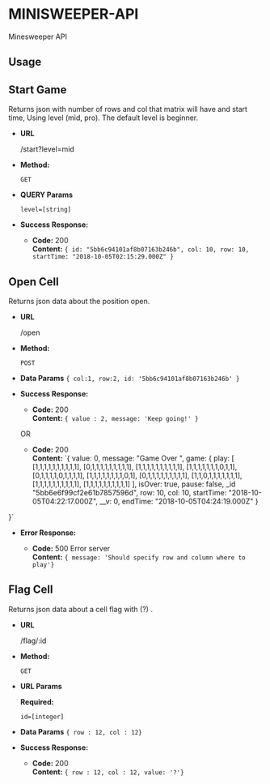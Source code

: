 #  MINISWEEPER-API


Minesweeper API 


## Usage

**Start Game**
----
  Returns json with number of rows and col that matrix will have and start time, Using level (mid, pro). The default level is beginner.

* **URL**

  /start?level=mid

* **Method:**

  `GET`
  
*  **QUERY Params**
 
   `level=[string]`


* **Success Response:**

  * **Code:** 200 <br />
    **Content:** `{
    id: "5bb6c94101af8b07163b246b",
    col: 10,
    row: 10,
    startTime: "2018-10-05T02:15:29.000Z"
  }`
 


**Open Cell**
----
  Returns json data about the position open.

* **URL**

  /open

* **Method:**

  `POST`
  
* **Data Params** `
  {
	col:1,
	row:2,
	id: '5bb6c94101af8b07163b246b'
  }
`

* **Success Response:**

  * **Code:** 200 <br />
    **Content:** `{ value : 2, message: 'Keep going!' }`

  OR

  * **Code:** 200 <br />
    **Content:** `{
    value: 0,
    message: "Game Over ",
    game: {
        play: [
            [1,1,1,1,1,1,1,1,1,1],
            [0,1,1,1,1,1,1,1,1,1],
            [1,1,1,1,1,1,1,1,1,1],
            [1,1,1,1,1,1,1,0,1,1],
            [0,1,1,1,1,0,1,1,1,1],
            [1,1,1,1,1,1,1,1,0,1],
            [0,1,1,1,1,1,1,1,1,1],
            [1,1,0,1,1,1,1,1,1,1],
            [1,1,1,1,1,1,1,1,1,1],
            [1,1,1,1,1,1,1,1,1,1]
        ],
        isOver: true,
        pause: false,
        _id  "5bb6e6f99cf2e61b7857596d",
        row: 10,
        col: 10,
        startTime: "2018-10-05T04:22:17.000Z",
        __v: 0,
        endTime: "2018-10-05T04:24:19.000Z"
    }

}`

 
* **Error Response:**

  * **Code:** 500 Error server <br />
    **Content:** `{ message: 'Should specify row and column where to play'}`





**Flag Cell**
----
  Returns json data about a cell flag with  (?) .

* **URL**

  /flag/:id

* **Method:**

  `GET`
  
*  **URL Params**

   **Required:**
 
   `id=[integer]`

* **Data Params**
  `{ row : 12, col : 12}`


* **Success Response:**

  * **Code:** 200 <br />
    **Content:** `{ row : 12, col : 12, value: '?'}`
